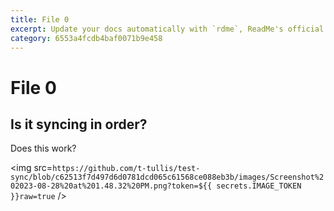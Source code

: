 ```yaml
---
title: File 0
excerpt: Update your docs automatically with `rdme`, ReadMe's official CLI and GitHub Action!
category: 6553a4fcdb4baf0071b9e458
---
```


# File 0

## Is it syncing in order?

Does this work?

<img src=`https://github.com/t-tullis/test-sync/blob/c62513f7d497d6d0781dcd065c61568ce088eb3b/images/Screenshot%202023-08-28%20at%201.48.32%20PM.png?token=${{ secrets.IMAGE_TOKEN }}raw=true` />
